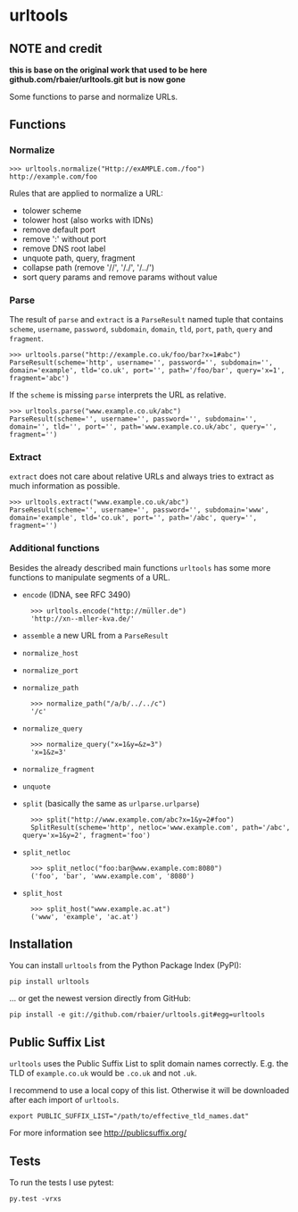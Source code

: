 urltools
========

## NOTE and credit

**this is base on the original work that used to be here github.com/rbaier/urltools.git but is now gone**

Some functions to parse and normalize URLs.


## Functions

### Normalize

    >>> urltools.normalize("Http://exAMPLE.com./foo")
    http://example.com/foo

Rules that are applied to normalize a URL:

* tolower scheme
* tolower host (also works with IDNs)
* remove default port
* remove ':' without port
* remove DNS root label
* unquote path, query, fragment
* collapse path (remove '//', '/./', '/../')
* sort query params and remove params without value


### Parse

The result of `parse` and `extract` is a `ParseResult` named tuple that contains `scheme`, `username`, `password`, `subdomain`, `domain`, `tld`, `port`, `path`, `query` and `fragment`.

    >>> urltools.parse("http://example.co.uk/foo/bar?x=1#abc")
    ParseResult(scheme='http', username='', password='', subdomain='', domain='example', tld='co.uk', port='', path='/foo/bar', query='x=1', fragment='abc')

If the `scheme` is missing `parse` interprets the URL as relative.

    >>> urltools.parse("www.example.co.uk/abc")
    ParseResult(scheme='', username='', password='', subdomain='', domain='', tld='', port='', path='www.example.co.uk/abc', query='', fragment='')


### Extract

`extract` does not care about relative URLs and always tries to extract as much information as possible.

    >>> urltools.extract("www.example.co.uk/abc")
    ParseResult(scheme='', username='', password='', subdomain='www', domain='example', tld='co.uk', port='', path='/abc', query='', fragment='')


### Additional functions

Besides the already described main functions `urltools` has some more functions to manipulate segments of a URL.

* `encode` (IDNA, see RFC 3490)

        >>> urltools.encode("http://müller.de")
        'http://xn--mller-kva.de/'

* `assemble` a new URL from a `ParseResult`
* `normalize_host`
* `normalize_port`
* `normalize_path`

        >>> normalize_path("/a/b/../../c")
        '/c'

* `normalize_query`

        >>> normalize_query("x=1&y=&z=3")
        'x=1&z=3'

* `normalize_fragment`
* `unquote`
* `split` (basically the same as `urlparse.urlparse`)

        >>> split("http://www.example.com/abc?x=1&y=2#foo")
        SplitResult(scheme='http', netloc='www.example.com', path='/abc', query='x=1&y=2', fragment='foo')

* `split_netloc`

        >>> split_netloc("foo:bar@www.example.com:8080")
        ('foo', 'bar', 'www.example.com', '8080')

* `split_host`

        >>> split_host("www.example.ac.at")
        ('www', 'example', 'ac.at')



## Installation

You can install `urltools` from the Python Package Index (PyPI):

    pip install urltools

... or get the newest version directly from GitHub:

    pip install -e git://github.com/rbaier/urltools.git#egg=urltools



## Public Suffix List

`urltools` uses the Public Suffix List to split domain names correctly. E.g. the
TLD of `example.co.uk` would be `.co.uk` and not `.uk`.

I recommend to use a local copy of this list. Otherwise it will be downloaded
after each import of `urltools`.

    export PUBLIC_SUFFIX_LIST="/path/to/effective_tld_names.dat"

For more information see http://publicsuffix.org/



## Tests

To run the tests I use pytest:

    py.test -vrxs
